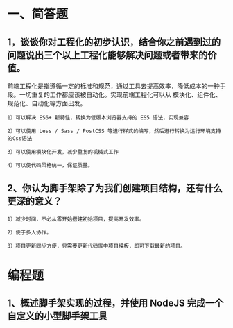 # 一、简答题
## 1，谈谈你对工程化的初步认识，结合你之前遇到过的问题说出三个以上工程化能够解决问题或者带来的价值。
<p>
    前端工程化是指遵循一定的标准和规范，通过工具去提高效率，降低成本的一种手段。一切重复的工作都应该被自动化。实现前端工程化可以从 模块化、组件化、规范化、自动化等方面出发。

    1）可以解决 ES6+ 新特性，转换为低版本浏览器支持的 ES5 语法，实现兼容

    2）可以使用 Less / Sass / PostCSS 等进行样式的编写，然后进行转换为运行环境支持的Css语法

    3）可以使用模块化开发，减少重复的机械式工作

    4）可以使代码风格统一，保证质量。
</p>

## 2、你认为脚手架除了为我们创建项目结构，还有什么更深的意义？
<p>

    1）减少时间，不必从零开始搭建初始项目，提高开发效率。

    2）便于多人协作。

    3）项目更新同步方便，只需要更新代码库中项目模板，即可下载最新的项目。
</p>


# 编程题
## 1、概述脚手架实现的过程，并使用 NodeJS 完成一个自定义的小型脚手架工具

